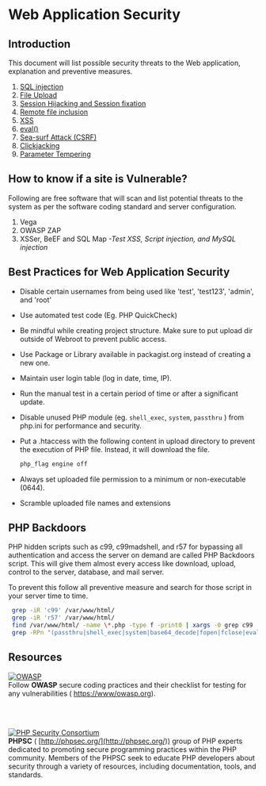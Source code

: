 # Web Application Security

## Introduction

This document will list possible security threats to the Web application, explanation and preventive measures.

1. [SQL injection](https://github.com/dambergautam/php-security-guide/blob/master/security-threats/sql_injection.md)
2. [File Upload](https://github.com/dambergautam/php-security-guide/blob/master/security-threats/file_upload.md)
3. [Session Hijacking and Session fixation](https://github.com/dambergautam/php-security-guide/blob/master/security-threats/session_hijacking_fixation.md)
4. [Remote file inclusion](https://github.com/dambergautam/php-security-guide/blob/master/security-threats/remote_file_inclusion.md)
5. [XSS](https://github.com/dambergautam/php-security-guide/blob/master/security-threats/xss.md)
6. [eval()](https://github.com/dambergautam/php-security-guide/blob/master/security-threats/eval.md)
7. [Sea-surf Attack (CSRF)](https://github.com/dambergautam/php-security-guide/blob/master/security-threats/csrf.md)
8. [Clickjacking](https://github.com/dambergautam/php-security-guide/blob/master/security-threats/clickjacking.md)
9. [Parameter Tempering](https://github.com/dambergautam/php-security-guide/blob/master/security-threats/parameter_tempering.md)

## How to know if a site is Vulnerable?

Following are free software that will scan and list potential threats to the system as per the software coding standard and server configuration.

1. Vega
2. OWASP ZAP
3. XSSer, BeEF and SQL Map _-Test XSS, Script injection, and MySQL injection_


## Best Practices for Web Application Security
- Disable certain usernames from being used like &#39;test&#39;, &#39;test123&#39;, &#39;admin&#39;, and &#39;root&#39;
- Use automated test code (Eg. PHP QuickCheck)
- Be mindful while creating project structure. Make sure to put upload dir outside of Webroot to prevent public access.
- Use Package or Library available in packagist.org instead of creating a new one.
- Maintain user login table (log in date, time, IP).
- Run the manual test in a certain period of time or after a significant update.
- Disable unused PHP module (eg. `shell_exec`, `system`, `passthru` ) from php.ini for performance and security.
- Put a .htaccess with the following content in upload directory to prevent the execution of PHP file. Instead, it will download the file.

  ```php
  php_flag engine off
  ```
- Always set uploaded file permission to a minimum or non-executable (0644).
- Scramble uploaded file names and extensions

## PHP Backdoors

PHP hidden scripts such as c99, c99madshell, and r57 for bypassing all authentication and access the server on demand are called PHP Backdoors script. This will give them almost every access like download, upload, control to the server, database, and mail server.

To prevent this follow all preventive measure and search for those script in your server time to time.
```sh
 grep -iR 'c99' /var/www/html/
 grep -iR 'r57' /var/www/html/
 find /var/www/html/ -name \*.php -type f -print0 | xargs -0 grep c99
 grep -RPn "(passthru|shell_exec|system|base64_decode|fopen|fclose|eval)" /var/www/html/
```

## Resources

[![OWASP](https://www.owasp.org/images/thumb/f/fe/Owasp_logo.jpg/300px-Owasp_logo.jpg)](https://owasp.org) <br />
Follow **OWASP** secure coding practices and their checklist for testing for any vulnerabilities ( [https://www/owasp.org](https://www/owasp.org)).

<br />
<br/>

[![PHP Security Consortium](http://phpsec.org/images/phpsc-logo.gif)](http://phpsec.org) <br />
**PHPSC** ( [http://phpsec.org/](http://phpsec.org/)) group of PHP experts dedicated to promoting secure programming practices within the PHP community. Members of the PHPSC seek to educate PHP developers about security through a variety of resources, including documentation, tools, and standards.
